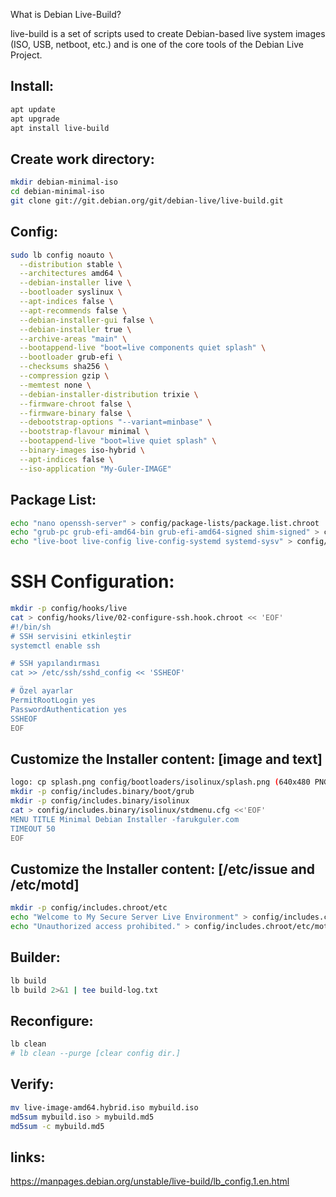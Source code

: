 What is Debian Live-Build?

live-build is a set of scripts used to create Debian-based live system images (ISO, USB, netboot, etc.) and is one of the core tools of the Debian Live Project.

## Install:
```bash
apt update
apt upgrade
apt install live-build
```

## Create work directory:
```bash
mkdir debian-minimal-iso
cd debian-minimal-iso
git clone git://git.debian.org/git/debian-live/live-build.git
```

## Config:
```bash
sudo lb config noauto \
  --distribution stable \
  --architectures amd64 \
  --debian-installer live \
  --bootloader syslinux \
  --apt-indices false \
  --apt-recommends false \
  --debian-installer-gui false \
  --debian-installer true \
  --archive-areas "main" \
  --bootappend-live "boot=live components quiet splash" \
  --bootloader grub-efi \
  --checksums sha256 \
  --compression gzip \
  --memtest none \
  --debian-installer-distribution trixie \
  --firmware-chroot false \
  --firmware-binary false \
  --debootstrap-options "--variant=minbase" \
  --bootstrap-flavour minimal \
  --bootappend-live "boot=live quiet splash" \
  --binary-images iso-hybrid \
  --apt-indices false \
  --iso-application "My-Guler-IMAGE"
```

## Package List:
```bash
echo "nano openssh-server" > config/package-lists/package.list.chroot
echo "grub-pc grub-efi-amd64-bin grub-efi-amd64-signed shim-signed" > config/package-lists/bootloader.chroot
echo "live-boot live-config live-config-systemd systemd-sysv" > config/package-lists/live.list.chroot
```

# SSH Configuration:
```bash
mkdir -p config/hooks/live
cat > config/hooks/live/02-configure-ssh.hook.chroot << 'EOF'
#!/bin/sh
# SSH servisini etkinleştir
systemctl enable ssh

# SSH yapılandırması
cat >> /etc/ssh/sshd_config << 'SSHEOF'

# Özel ayarlar
PermitRootLogin yes
PasswordAuthentication yes
SSHEOF
EOF
```

## Customize the Installer content: [image and text]
```bash
logo: cp splash.png config/bootloaders/isolinux/splash.png (640x480 PNG)
mkdir -p config/includes.binary/boot/grub
mkdir -p config/includes.binary/isolinux
cat > config/includes.binary/isolinux/stdmenu.cfg <<'EOF'
MENU TITLE Minimal Debian Installer -farukguler.com
TIMEOUT 50
EOF
```

## Customize the Installer content: [/etc/issue and /etc/motd]
```bash
mkdir -p config/includes.chroot/etc
echo "Welcome to My Secure Server Live Environment" > config/includes.chroot/etc/issue
echo "Unauthorized access prohibited." > config/includes.chroot/etc/motd
```

## Builder:
```bash
lb build
lb build 2>&1 | tee build-log.txt
```

## Reconfigure:
```bash
lb clean
# lb clean --purge [clear config dir.]
```

## Verify:
```bash
mv live-image-amd64.hybrid.iso mybuild.iso
md5sum mybuild.iso > mybuild.md5
md5sum -c mybuild.md5
```

## links:
https://manpages.debian.org/unstable/live-build/lb_config.1.en.html
